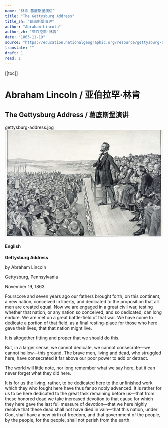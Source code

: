 ```yaml
---
name: "林肯-葛底斯堡演讲"
title: "The Gettysburg Address"
title_zh: "葛底斯堡演讲"
author: "Abraham Lincoln"
author_zh: "亚伯拉罕·林肯"
date: "1863-11-19"
source: "https://education.nationalgeographic.org/resource/gettysburg-address"
translate: ""
draft: 1
read: 1
---
```


[[toc]]

# Abraham Lincoln / 亚伯拉罕·林肯

## The Gettysburg Address / 葛底斯堡演讲

gettysburg-address.jpg![](../assets/gettysburg-address.jpg)

<!-- tabs:start -->

#### **English**

**Gettysburg Address**

by Abraham Lincoln

Gettysburg, Pennsylvania

November 19, 1863

Fourscore and seven years ago our fathers brought forth, on this continent,
a new nation, conceived in liberty, and dedicated to the proposition that all
men are created equal. Now we are engaged in a great civil war, testing whether
that nation, or any nation so conceived, and so dedicated, can long endure.
We are met on a great battle-field of that war. We have come to dedicate a
portion of that field, as a final resting-place for those who here gave their
lives, that that nation might live.

It is altogether fitting and proper that we should do this.

But, in a larger sense, we cannot dedicate, we cannot consecrate—we cannot
hallow—this ground. The brave men, living and dead, who struggled here, have
consecrated it far above our poor power to add or detract.

The world will little note, nor long remember what we say here, but it can
never forget what they did here.

It is for us the living, rather, to be dedicated here to the unfinished work
which they who fought here have thus far so nobly advanced. It is rather for
us to be here dedicated to the great task remaining before us—that from these
honored dead we take increased devotion to that cause for which they here gave
the last full measure of devotion—that we here highly resolve that these dead
shall not have died in vain—that this nation, under God, shall have a new birth
of freedom, and that government of the people, by the people, for the people,
shall not perish from the earth.

<!-- tabs:end -->
